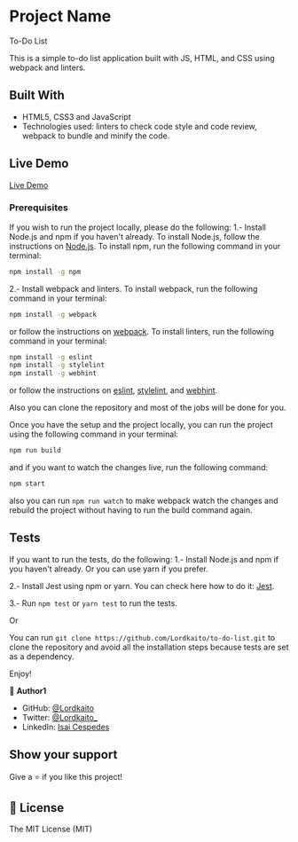 # Project Name

To-Do List

This is a simple to-do list application built with JS, HTML, and CSS using webpack and linters.

<!-- Additional description about the project and its features. -->

## Built With

- HTML5, CSS3 and JavaScript
- Technologies used: linters to check code style and code review, webpack to bundle and minify the code.

## Live Demo

[Live Demo](https://silly-poincare-6174f7.netlify.app/)


### Prerequisites

If you wish to run the project locally, please do the following:
1.- Install Node.js and npm if you haven't already.
   To install Node.js, follow the instructions on [Node.js](https://nodejs.org/en/).
   To install npm, run the following command in your terminal:
   ``` bash
   npm install -g npm
   ```
2.- Install webpack and linters.
   To install webpack, run the following command in your terminal:
   ``` bash
   npm install -g webpack
   ```
   or follow the instructions on [webpack](https://webpack.js.org/).
   To install linters, run the following command in your terminal:
   ``` bash
   npm install -g eslint
   npm install -g stylelint
   npm install -g webhint
   ```
   or follow the instructions on [eslint](https://eslint.org/), [stylelint](https://stylelint.io/), and [webhint](https://webhint.io/).

Also you can clone the repository and most of the jobs will be done for you.

Once you have the setup and the project locally, you can run the project using the following command in your terminal:
``` bash
npm run build
```
and if you want to watch the changes live, run the following command:
``` bash
npm start
```
also you can run ``` npm run watch ``` to make webpack watch the changes and rebuild the project without having to run the build command again.

## Tests

If you want to run the tests, do the following:
1.- Install Node.js and npm if you haven't already. Or you can use yarn if you prefer.

2.- Install Jest using npm or yarn. You can check here how to do it: [Jest](https://jestjs.io/es-ES/docs/getting-started).

3.- Run ``` npm test ``` or ``` yarn test ``` to run the tests.

Or

You can run ``` git clone https://github.com/Lordkaito/to-do-list.git ``` to clone the repository and avoid all the installation steps because tests are set as a dependency.

Enjoy!

👤 **Author1**

- GitHub: [@Lordkaito](https://github.com/lordkaito)
- Twitter: [@Lordkaito_](https://twitter.com/Lordkaito_)
- LinkedIn: [Isai Cespedes](https://www.linkedin.com/in/isai-c%C3%A9spedes-4164a51b4/)


## Show your support

Give a ⭐️ if you like this project!

## 📝 License

   The MIT License (MIT)
